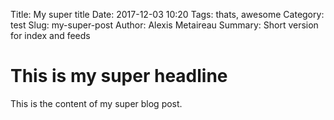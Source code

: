 Title: My super title 
Date: 2017-12-03 10:20 
Tags: thats, awesome 
Category: test 
Slug: my-super-post 
Author: Alexis Metaireau 
Summary: Short version for index and feeds

# This is my super headline

This is the content of my super blog post.
